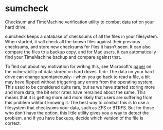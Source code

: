 sumcheck
========

Checksum and TimeMachine verification utility to combat [data rot](http://en.m.wikipedia.org/wiki/Data_degradation) on your hard drive.

sumcheck keeps a database of checksums of all the files in your filesystem.  When started, it will check all the known files against their previous checksums, and store new checksums for files it hasn't seen.  It can also compare the files to a backup copy, and for Mac users, it can automatically find your TimeMachine backup and compare against that.

To find out about my motivation for writing this, see Microsoft's [paper](http://research.microsoft.com/pubs/64599/tr-2005-166.pdf) on the vulnerability of data stored on hard drives.  tl;dr: The data on your hard drive can change spontaneously-- when you go back to read a file, a bit may have flipped without triggering any errors from the operating system.  This used to be considered quite rare, but as we have started storing more and more data, the bit error rates have remained about the same.  This means that it is getting more and more likely that users are suffering from this problem wihtout knowing it.  The best way to combat this is to use a filesystem that checksums your data, such as ZFS or BTRFS.  But for those who don't have the option, this little utility gives you a way to detect the problem, and if you have backups, decide which version of the file is correct.
